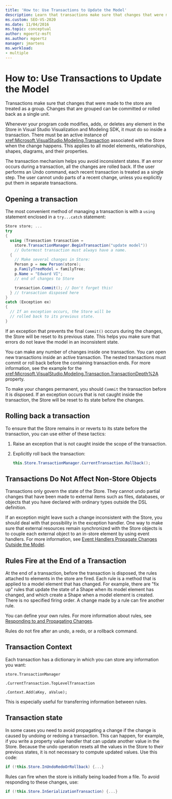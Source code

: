 ```yaml
---
title: 'How to: Use Transactions to Update the Model'
description: Learn that transactions make sure that changes that were made to the store are treated as a group and how to use transactions to update the model.
ms.custom: SEO-VS-2020
ms.date: 11/04/2016
ms.topic: conceptual
author: mgoertz-msft
ms.author: mgoertz
manager: jmartens
ms.workload:
- multiple
---
```

# How to: Use Transactions to Update the Model
Transactions make sure that changes that were made to the store are treated as a group. Changes that are grouped can be committed or rolled back as a single unit.

 Whenever your program code modifies, adds, or deletes any element in the Store in Visual Studio Visualization and Modeling SDK, it must do so inside a transaction. There must be an active instance of <xref:Microsoft.VisualStudio.Modeling.Transaction> associated with the Store when the change happens. This applies to all model elements, relationships, shapes, diagrams, and their properties.

 The transaction mechanism helps you avoid inconsistent states. If an error occurs during a transaction, all the changes are rolled back. If the user performs an Undo command, each recent transaction is treated as a single step. The user cannot undo parts of a recent change, unless you explicitly put them in separate transactions.

## Opening a transaction
 The most convenient method of managing a transaction is with a `using` statement enclosed in a `try...catch` statement:

```csharp
Store store; ...
try
{
  using (Transaction transaction =
    store.TransactionManager.BeginTransaction("update model"))
    // Outermost transaction must always have a name.
  {
    // Make several changes in Store:
    Person p = new Person(store);
    p.FamilyTreeModel = familyTree;
    p.Name = "Edward VI";
    // end of changes to Store

    transaction.Commit(); // Don't forget this!
  } // transaction disposed here
}
catch (Exception ex)
{
  // If an exception occurs, the Store will be
  // rolled back to its previous state.
}
```

 If an exception that prevents the final `Commit()` occurs during the changes, the Store will be reset to its previous state. This helps you make sure that errors do not leave the model in an inconsistent state.

 You can make any number of changes inside one transaction. You can open new transactions inside an active transaction. The nested transactions must commit or roll back before the containing transaction ends. For more information, see the example for the <xref:Microsoft.VisualStudio.Modeling.Transaction.TransactionDepth%2A> property.

 To make your changes permanent, you should `Commit` the transaction before it is disposed. If an exception occurs that is not caught inside the transaction, the Store will be reset to its state before the changes.

## Rolling back a transaction
 To ensure that the Store remains in or reverts to its state before the transaction, you can use either of these tactics:

1. Raise an exception that is not caught inside the scope of the transaction.

2. Explicitly roll back the transaction:

    ```csharp
    this.Store.TransactionManager.CurrentTransaction.Rollback();
    ```

## Transactions Do Not Affect Non-Store Objects
 Transactions only govern the state of the Store. They cannot undo partial changes that have been made to external items such as files, databases, or objects that you have declared with ordinary types outside the DSL definition.

 If an exception might leave such a change inconsistent with the Store, you should deal with that possibility in the exception handler. One way to make sure that external resources remain synchronized with the Store objects is to couple each external object to an in-store element by using event handlers. For more information, see [Event Handlers Propagate Changes Outside the Model](../modeling/event-handlers-propagate-changes-outside-the-model.md).

## Rules Fire at the End of a Transaction
 At the end of a transaction, before the transaction is disposed, the rules attached to elements in the store are fired. Each rule is a method that is applied to a model element that has changed. For example, there are "fix up" rules that update the state of a Shape when its model element has changed, and which create a Shape when a model element is created. There is no specified firing order. A change made by a rule can fire another rule.

 You can define your own rules. For more information about rules, see [Responding to and Propagating Changes](../modeling/responding-to-and-propagating-changes.md).

 Rules do not fire after an undo, a redo, or a rollback command.

## Transaction Context
 Each transaction has a dictionary in which you can store any information you want:

 `store.TransactionManager`

 `.CurrentTransaction.TopLevelTransaction`

 `.Context.Add(aKey, aValue);`

 This is especially useful for transferring information between rules.

## Transaction state
 In some cases you need to avoid propagating a change if the change is caused by undoing or redoing a transaction. This can happen, for example, if you write a property value handler that can update another value in the Store. Because the undo operation resets all the values in the Store to their previous states, it is not necessary to compute updated values. Use this code:

```csharp
if (!this.Store.InUndoRedoOrRollback) {...}
```

 Rules can fire when the store is initially being loaded from a file. To avoid responding to these changes, use:

```csharp
if (!this.Store.InSerializationTransaction) {...}
```
